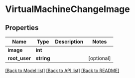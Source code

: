 # VirtualMachineChangeImage

## Properties
Name | Type | Description | Notes
------------ | ------------- | ------------- | -------------
**image** | **int** |  | 
**root_user** | **string** |  | [optional] 

[[Back to Model list]](../README.md#documentation-for-models) [[Back to API list]](../README.md#documentation-for-api-endpoints) [[Back to README]](../README.md)


